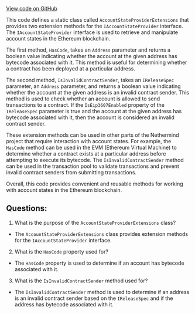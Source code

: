 [View code on GitHub](https://github.com/nethermindeth/nethermind/Nethermind.Core/AccountStateProviderExtensions.cs)

This code defines a static class called `AccountStateProviderExtensions` that provides two extension methods for the `IAccountStateProvider` interface. The `IAccountStateProvider` interface is used to retrieve and manipulate account states in the Ethereum blockchain. 

The first method, `HasCode`, takes an `Address` parameter and returns a boolean value indicating whether the account at the given address has bytecode associated with it. This method is useful for determining whether a contract has been deployed at a particular address. 

The second method, `IsInvalidContractSender`, takes an `IReleaseSpec` parameter, an `Address` parameter, and returns a boolean value indicating whether the account at the given address is an invalid contract sender. This method is used to check whether an account is allowed to send transactions to a contract. If the `IsEip3607Enabled` property of the `IReleaseSpec` parameter is true and the account at the given address has bytecode associated with it, then the account is considered an invalid contract sender. 

These extension methods can be used in other parts of the Nethermind project that require interaction with account states. For example, the `HasCode` method can be used in the EVM (Ethereum Virtual Machine) to determine whether a contract exists at a particular address before attempting to execute its bytecode. The `IsInvalidContractSender` method can be used in the transaction pool to validate transactions and prevent invalid contract senders from submitting transactions. 

Overall, this code provides convenient and reusable methods for working with account states in the Ethereum blockchain.
## Questions: 
 1. What is the purpose of the `AccountStateProviderExtensions` class?
- The `AccountStateProviderExtensions` class provides extension methods for the `IAccountStateProvider` interface.

2. What is the `HasCode` property used for?
- The `HasCode` property is used to determine if an account has bytecode associated with it.

3. What is the `IsInvalidContractSender` method used for?
- The `IsInvalidContractSender` method is used to determine if an address is an invalid contract sender based on the `IReleaseSpec` and if the address has bytecode associated with it.